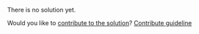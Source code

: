 
There is no solution yet.

Would you like to [contribute to the solution](https://github.com/BFEdev/BFE.dev-solutions/blob/main/react-quiz/suspense-3_en.md)? [Contribute guideline](https://github.com/BFEdev/BFE.dev-solutions#how-to-contribute)
